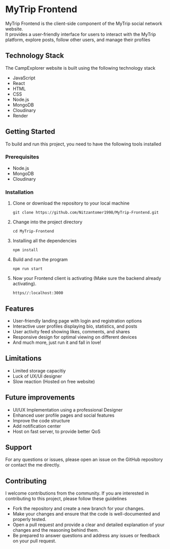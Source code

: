 <h1>MyTrip Frontend</h1>
<p>
   MyTrip Frontend is the client-side component of the MyTrip social network website.</br>
   It provides a user-friendly interface for users to interact with the MyTrip platform, explore posts, follow other users, and manage their profiles
</p>

<h2>Technology Stack</h2>
<p>The CampExplorer website is built using the following technology stack</p>
<ul>
   <li>JavaScript</li>
   <li>React</li>
   <li>HTML</li>
   <li>CSS</li>
   <li>Node.js</li>
   <li>MongoDB</li>
   <li>Cloudinary</li>
   <li>Render</li>
</ul>

<h2>Getting Started</h2>
<p>To build and run this project, you need to have the following tools installed</p>

<h3>Prerequisites</h3>
<ul>
   <li>Node.js</li>
   <li>MongoDB</li>
   <li>Cloudinary</li>
</ul>

<h3>Installation</h3>
<ol>
   <li>
      Clone or download the repository to your local machine
      <pre><code>git clone https://github.com/Nitzantomer1998/MyTrip-Frontend.git</code></pre>
   </li>
   <li>
    Change into the project directory
    <pre><code>cd MyTrip-Frontend</code></pre>
   </li>
   <li>
     Installing all the dependencies
     <pre><code>npm install</code></pre>
   </li>
   <li>
     Build and run the program
     <pre><code>npm run start</code></pre>
   </li>
   <li>
     Now your Frontend client is activating (Make sure the backend already activating).
     <pre><code>https//:localhost:3000</code></pre>
   </li>
</ol>

<h2>Features</h2>
<ul>
   <li>User-friendly landing page with login and registration options</li>
   <li>Interactive user profiles displaying bio, statistics, and posts</li>
   <li>User activity feed showing likes, comments, and shares</li>
   <li>Responsive design for optimal viewing on different devices</li>
   <li>And much more, just run it and fall in love!</li>
</ul>

<h2>Limitations</h2>
<ul>
   <li>Limited storage capacitiy</li>
   <li>Luck of UX/UI designer</li>
   <li>Slow reaction (Hosted on free website)</li>
</ul>

<h2>Future improvements</h2>
<ul>
   <li>UI/UX Implementation using a professional Designer</li>
   <li>Enhanced user profile pages and social features</li>
   <li>Improve the code structure</li>
   <li>Add notification center</li>
   <li>Host on fast server, to provide better QoS</li>
</ul>

<h2>Support</h2>
<p>For any questions or issues, please open an issue on the GitHub repository or contact the me directly.</p>

<h2>Contributing</h2>
<p>I welcome contributions from the community. If you are interested in contributing to this project, please follow these guidelines</p>
<ul>
   <li>Fork the repository and create a new branch for your changes.</li>
   <li>Make your changes and ensure that the code is well-documented and properly tested.</li>
   <li>Open a pull request and provide a clear and detailed explanation of your changes and the reasoning behind them.</li>
   <li>Be prepared to answer questions and address any issues or feedback on your pull request.</li>
</ul>
